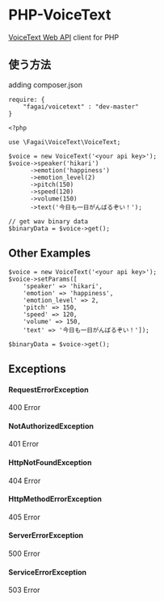 # PHP-VoiceText

[VoiceText Web API](https://cloud.voicetext.jp/webapi) client for PHP

## 使う方法

adding composer.json

```
require: {
	"fagai/voicetext" : "dev-master"
}
```

```
<?php

use \Fagai\VoiceText\VoiceText;

$voice = new VoiceText('<your api key>');
$voice->speaker('hikari')
      ->emotion('happiness')
      ->emotion_level(2)
      ->pitch(150)
      ->speed(120)
      ->volume(150)
      ->text('今日も一日がんばるぞい！');

// get wav binary data
$binaryData = $voice->get();

```

## Other Examples

```
$voice = new VoiceText('<your api key>');
$voice->setParams([
	'speaker' => 'hikari',
	'emotion' => 'happiness',
	'emotion_level' => 2,
	'pitch' => 150,
	'speed' => 120,
	'volume' => 150,
	'text' => '今日も一日がんばるぞい！']);

$binaryData = $voice->get();
```

## Exceptions

#### RequestErrorException

400 Error

#### NotAuthorizedException

401 Error

#### HttpNotFoundException

404 Error

#### HttpMethodErrorException

405 Error

#### ServerErrorException

500 Error

#### ServiceErrorException

503 Error





